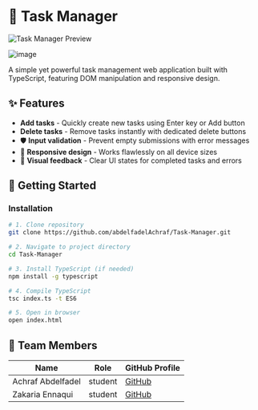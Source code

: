 # 📝 Task Manager

![Task Manager Preview](https://github.com/user-attachments/assets/5780cc50-14e1-4c34-a2b7-161f4fb557f0)

![image](https://github.com/user-attachments/assets/69bd3e76-d135-4bc1-a766-af73542c51bd)


A simple yet powerful task management web application built with TypeScript, featuring DOM manipulation and responsive design.

## ✨ Features

- **Add tasks** - Quickly create new tasks using Enter key or Add button
- **Delete tasks** - Remove tasks instantly with dedicated delete buttons
- 🛡️ **Input validation** - Prevent empty submissions with error messages
- 📱 **Responsive design** - Works flawlessly on all device sizes
- 🎨 **Visual feedback** - Clear UI states for completed tasks and errors

## 🚀 Getting Started

### Installation

```bash
# 1. Clone repository
git clone https://github.com/abdelfadelAchraf/Task-Manager.git

# 2. Navigate to project directory
cd Task-Manager

# 3. Install TypeScript (if needed)
npm install -g typescript

# 4. Compile TypeScript
tsc index.ts -t ES6

# 5. Open in browser
open index.html
```

## 👥 Team Members

| **Name**               | **Role**         | **GitHub Profile** |
|--------------------|-------------|---------------|
| Achraf Abdelfadel  | student    | [GitHub](https://github.com/abdelfadelAchraf) |
| Zakaria Ennaqui    | student    | [GitHub](https://github.com/ZIKENQ) |


